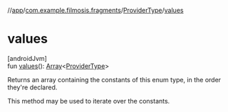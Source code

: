//[app](../../../index.md)/[com.example.filmosis.fragments](../index.md)/[ProviderType](index.md)/[values](values.md)

# values

[androidJvm]\
fun [values](values.md)(): [Array](https://kotlinlang.org/api/latest/jvm/stdlib/kotlin/-array/index.html)&lt;[ProviderType](index.md)&gt;

Returns an array containing the constants of this enum type, in the order they're declared.

This method may be used to iterate over the constants.
